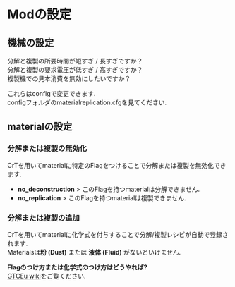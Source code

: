 # Modの設定
## 機械の設定
分解と複製の所要時間が短すぎ / 長すぎですか？<br>
分解と複製の要求電圧が低すぎ / 高すぎですか？<br>
複製機での見本消費を無効にしたいですか？<br>

これらはconfigで変更できます.<br>
configフォルダのmaterialreplication.cfgを見てください.

## materialの設定
### 分解または複製の無効化
CrTを用いてmaterialに特定のFlagをつけることで分解または複製を無効化できます.
- **no_deconstruction** > このFlagを持つmaterialは分解できません.
- **no_replication** > このFlagを持つmaterialは複製できません.

### 分解または複製の追加
CrTを用いてmaterialに化学式を付与することで分解/複製レシピが自動で登録されます.<br>
Materialsは**粉 (Dust)** または **液体 (Fluid)** がないといけません.

**Flagのつけ方または化学式のつけ方はどうやれば?**<br>
[GTCEu wiki](https://github.com/GregTechCEu/GregTech/wiki/CraftTweaker-for--Materials#modifying-existing-materials)をご覧ください.
